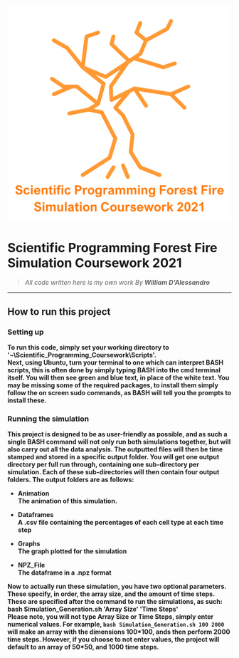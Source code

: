 <p align=center>
  <img src = "README_Media/Overall_Burning_Tree.png" width="500">
</p>

# **Scientific Programming Forest Fire Simulation Coursework 2021**


>_All code written here is my own work_
>_By <b>William D'Alessandro<b>_

---

## **How to run this project**

### **Setting up**



To run this code, simply set your working directory to '~\Scientific_Programming_Coursework\Scripts'. <br>
Next, using Ubuntu, turn your terminal to one which can interpret BASH scripts, this is often done by simply typing BASH into the cmd terminal itself.
You will then see green and blue text, in place of the white text. You may be missing some of the required packages, to install them simply follow the on screen sudo commands, as BASH will tell you the prompts to install these.



### **Running the simulation**



This project is designed to be as user-friendly as possible, and as such a single BASH command will not only run both simulations together, but will also carry out all the data analysis. The outputted files will then be time stamped and stored in a specific output folder. You will get one output directory per full run through, containing one sub-directory per simulation. Each of these sub-directories will then contain four output folders. The output folders are as follows:



* **Animation**<br>
        The animation of this simulation.

* **Dataframes**<br>
     A .csv file containing the percentages of each cell type at each time step

* **Graphs**<br>
      The graph plotted for the simulation

* **NPZ_File**<br>
      The dataframe in a .npz format



Now to actually run these simulation, you have two optional parameters. These specify, in order, the array size, and the amount of time steps. These are specified after the command to run the simulations, as such:<br>bash Simulation_Generation.sh 'Array Size' 'Time Steps'<br>Please note, you will not type Array Size or Time Steps, simply enter numerical values. For example, `bash Simulation_Generation.sh 100 2000` will make an array with the dimensions 100\*100, ands then perform 2000 time steps. However, if you choose to not enter values, the project will default to an array of 50\*50, and 1000 time steps.



